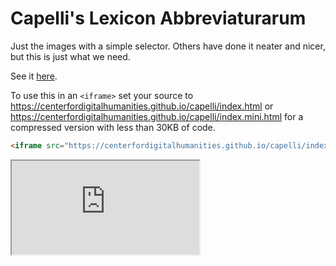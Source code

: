 # Capelli's Lexicon Abbreviaturarum
Just the images with a simple selector. Others have done it neater
and nicer, but this is just what we need.

See it [here](https://centerfordigitalhumanities.github.io/capelli/).

To use this in an `<iframe>` set your source to https://centerfordigitalhumanities.github.io/capelli/index.html or https://centerfordigitalhumanities.github.io/capelli/index.mini.html for a compressed version with less than 30KB of code.

````html
<iframe src="https://centerfordigitalhumanities.github.io/capelli/index.mini.html"></iframe>
````

<div class="iframe_container"><iframe src="https://centerfordigitalhumanities.github.io/capelli/index.mini.html">
  example
</iframe></div>
